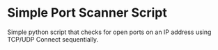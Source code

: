 # Simple Port Scanner Script
Simple python script that checks for open ports on an IP address using TCP/UDP Connect sequentially.
